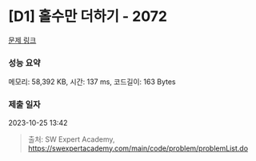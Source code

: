 # [D1] 홀수만 더하기 - 2072 

[문제 링크](https://swexpertacademy.com/main/code/problem/problemDetail.do?contestProbId=AV5QSEhaA5sDFAUq) 

### 성능 요약

메모리: 58,392 KB, 시간: 137 ms, 코드길이: 163 Bytes

### 제출 일자

2023-10-25 13:42



> 출처: SW Expert Academy, https://swexpertacademy.com/main/code/problem/problemList.do